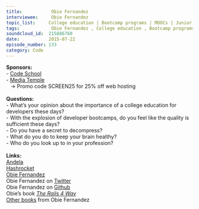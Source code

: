 ```yaml
--- 
title:           Obie Fernandez 
interviewee:     Obie Fernandez 
topic_list:     College education | Bootcamp programs | MOOCs | Junior developers | Loyalty | Salaries | Decompressing | Camping | Brain health | Working out | Elon Musk
tags:            Obie Fernandez , College education , Bootcamp programs , MOOCs , Junior developers , Loyalty , Salaries , Decompressing , Camping , Brain health , Working out , Elon Musk
soundcloud_id:  215886760
date:           2015-07-22
episode_number: 133
category: Code
---
```


<p class="show_notes_display"><b>Sponsors:<br></b>- <a rel="nofollow" target="_blank" href="https://www.codeschool.com/betweenscreens">Code School</a><b><br></b>- <a rel="nofollow" target="_blank" href="http://mediatemple.net/?utm_source=BetweenScreens&amp;utm_medium=podcast&amp;utm_campaign=SCREEN25">Media Temple</a><b><br></b>   -&gt; Promo code SCREEN25 for 25% off web hosting<br><b><br>Questions:</b><br>- What’s your opinion about the importance of a college education for developers these days?<br>- With the explosion of developer bootcamps, do you feel like the quality is sufficient these days?<br>- Do you have a secret to decompress?<br>- What do you do to keep your brain healthy?<br>- Who do you look up to in your profession?<br><br><b>Links:<br></b><a rel="nofollow" target="_blank" href="http://www.andela.co/">Andela</a><br><a rel="nofollow" target="_blank" href="http://hashrocket.com/">Hashrocket</a><br><a rel="nofollow" target="_blank" href="http://obiefernandez.com/">Obie Fernandez</a><br>Obie Fernandez on <a rel="nofollow" target="_blank" href="https://twitter.com/obie">Twitter</a><br>Obie Fernandez on <a rel="nofollow" target="_blank" href="https://github.com/obie">Github</a><br>Obie’s book <i><a rel="nofollow" target="_blank" href="http://amzn.to/1AhIDdX">The Rails 4 Way</a><br></i><a rel="nofollow" target="_blank" href="https://leanpub.com/u/obie">Other books</a> from Obie Fernandez<br></p>
